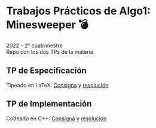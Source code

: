 # Trabajos Prácticos de Algo1: Minesweeper 💣
2022 - 2° cuatrimestre  
Repo con los dos TPs de la materia

## TP de Especificación
Tipeado en LaTeX: [Consigna](https://github.com/mateoschiro8/cs-algo1/blob/main/TPs/TP1/ConsignasTP1.pdf) y [resolución](https://github.com/mateoschiro8/cs-algo1/blob/main/TPs/TP1/REC%20-%20ComputerSquadron%20-%20Algo%201%20-%20TP%20Especificaci%C3%B3n.pdf)

## TP de Implementación
Codeado en C++: [Consigna](https://github.com/mateoschiro8/cs-algo1/blob/main/TPs/TP2/ConsignasTP2.pdf) y [resolución](https://github.com/mateoschiro8/cs-algo1/tree/main/TPs/TP2/ResolucionTP2/template-alumnos)

